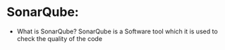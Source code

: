 # SonarQube:

* What is SonarQube?
      SonarQube is a Software tool which it is used to check the quality of the code 

